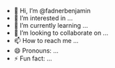 - 👋 Hi, I’m @fadnerbenjamin
- 👀 I’m interested in ...
- 🌱 I’m currently learning ...
- 💞️ I’m looking to collaborate on ...
- 📫 How to reach me ...
- 😄 Pronouns: ...
- ⚡ Fun fact: ...

<!---
fadnerbenjamin/fadnerbenjamin is a ✨ special ✨ repository because its `README.md` (this file) appears on your GitHub profile.
You can click the Preview link to take a look at your changes.
--->
